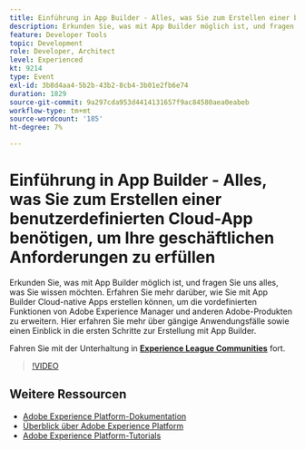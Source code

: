 ```yaml
---
title: Einführung in App Builder - Alles, was Sie zum Erstellen einer benutzerdefinierten Cloud-App benötigen, um Ihre geschäftlichen Anforderungen zu erfüllen
description: Erkunden Sie, was mit App Builder möglich ist, und fragen Sie uns alles, was Sie wissen möchten. Erfahren Sie mehr darüber, wie Sie mit App Builder Cloud-native Apps erstellen können, um die vordefinierten Funktionen von Adobe Experience Manager und anderen Adobe-Produkten zu erweitern. Hier erfahren Sie mehr über gängige Anwendungsfälle sowie einen Einblick in die ersten Schritte zur Erstellung mit App Builder.
feature: Developer Tools
topic: Development
role: Developer, Architect
level: Experienced
kt: 9214
type: Event
exl-id: 3b8d4aa4-5b2b-43b2-8cb4-3b01e2fb6e74
duration: 1829
source-git-commit: 9a297cda953d4414131657f9ac84580aea0eabeb
workflow-type: tm+mt
source-wordcount: '185'
ht-degree: 7%

---
```


# Einführung in App Builder - Alles, was Sie zum Erstellen einer benutzerdefinierten Cloud-App benötigen, um Ihre geschäftlichen Anforderungen zu erfüllen

Erkunden Sie, was mit App Builder möglich ist, und fragen Sie uns alles, was Sie wissen möchten. Erfahren Sie mehr darüber, wie Sie mit App Builder Cloud-native Apps erstellen können, um die vordefinierten Funktionen von Adobe Experience Manager und anderen Adobe-Produkten zu erweitern. Hier erfahren Sie mehr über gängige Anwendungsfälle sowie einen Einblick in die ersten Schritte zur Erstellung mit App Builder.

Fahren Sie mit der Unterhaltung in **[Experience League Communities](https://adobe.ly/3AYeJlv)** fort.

>[!VIDEO](https://video.tv.adobe.com/v/337767/?quality=12&learn=on&hidetitle=true)

## Weitere Ressourcen

- [Adobe Experience Platform-Dokumentation](https://experienceleague.adobe.com/docs/experience-platform.html?lang=de)
- [Überblick über Adobe Experience Platform](https://experienceleague.adobe.com/docs/experience-platform/landing/home.html?lang=de)
- [Adobe Experience Platform-Tutorials](https://experienceleague.adobe.com/docs/platform-learn/tutorials/overview.html?lang=de)
